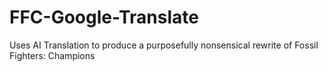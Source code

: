 # FFC-Google-Translate
Uses AI Translation to produce a purposefully nonsensical rewrite of Fossil Fighters: Champions
